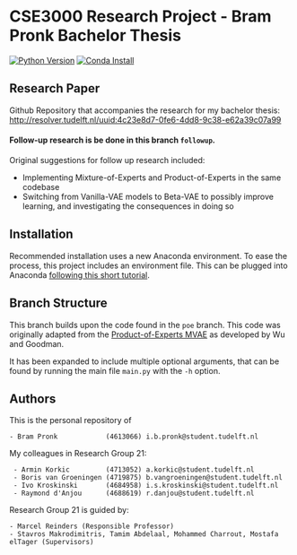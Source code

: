 # CSE3000 Research Project - Bram Pronk Bachelor Thesis

[![Python Version](https://img.shields.io/static/v1.svg?label=minimal_python_version&message=3.9&color=blue)](https://www.python.org/downloads)
[![Conda Install](https://anaconda.org/conda-forge/terraform-provider-github/badges/installer/conda.svg)](https://conda.io/projects/conda/en/latest/user-guide/tasks/manage-environments.html)
## Research Paper
Github Repository that accompanies the research for my bachelor thesis: 
http://resolver.tudelft.nl/uuid:4c23e8d7-0fe6-4dd8-9c38-e62a39c07a99

#### Follow-up research is be done in this branch ```followup```.
Original suggestions for follow up research included:
- Implementing Mixture-of-Experts and Product-of-Experts in the same codebase
- Switching from Vanilla-VAE models to Beta-VAE to possibly improve learning, and investigating the consequences in doing so

## Installation
Recommended installation uses a new Anaconda environment. To ease the process, this project includes an environment file.
This can be plugged into Anaconda [following this short tutorial](https://conda.io/projects/conda/en/latest/user-guide/tasks/manage-environments.html#creating-an-environment-from-an-environment-yml-file).

## Branch Structure
<!---

This section should contain installation, testing, and running instructions for people who want to get started with the project. 

- These instructions should work on a clean system.
- These instructions should work without having to install an IDE.
- You can specify that the user should have a certain operating system.

--->


This branch builds upon the code found in the ```poe``` branch.
This code was originally adapted from the [Product-of-Experts MVAE](https://github.com/mhw32/multimodal-vae-public) as developed by Wu and Goodman.

It has been expanded to include multiple optional arguments, that can be found by running the main file ``main.py`` with the `-h` option.



## Authors
This is the personal repository of

    - Bram Pronk            (4613066) i.b.pronk@student.tudelft.nl

My colleagues in Research Group 21:

     - Armin Korkic         (4713052) a.korkic@student.tudelft.nl
     - Boris van Groeningen (4719875) b.vangroeningen@student.tudelft.nl
     - Ivo Kroskinski       (4684958) i.s.kroskinski@student.tudelft.nl
     - Raymond d'Anjou      (4688619) r.danjou@student.tudelft.nl

Research Group 21 is guided by:
    
    - Marcel Reinders (Responsible Professor)
    - Stavros Makrodimitris, Tamim Abdelaal, Mohammed Charrout, Mostafa elTager (Supervisors)
